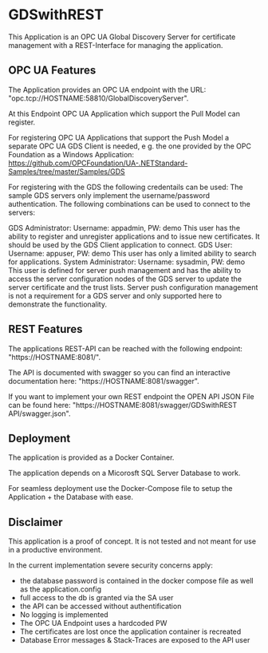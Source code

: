# GDSwithREST

This Application is an OPC UA Global Discovery Server for certificate management with a REST-Interface for managing the application.

## OPC UA Features

The Application provides an OPC UA endpoint with the URL: "opc.tcp://HOSTNAME:58810/GlobalDiscoveryServer".

At this Endpoint OPC UA Application which support the Pull Model can register.

For registering OPC UA Applications that support the Push Model a separate OPC UA GDS Client is needed, e g. the one provided by the OPC Foundation as a Windows Application:
https://github.com/OPCFoundation/UA-.NETStandard-Samples/tree/master/Samples/GDS

For registering with the GDS the following credentails can be used:
The sample GDS servers only implement the username/password authentication. The following combinations can be used to connect to the servers:

GDS Administrator:
Username: appadmin, PW: demo
This user has the ability to register and unregister applications and to issue new certificates. It should be used by the GDS Client application to connect.
GDS User:
Username: appuser, PW: demo
This user has only a limited ability to search for applications.
System Administrator:
Username: sysadmin, PW: demo
This user is defined for server push management and has the ability to access the server configuration nodes of the GDS server to update the server certificate and the trust lists. Server push configuration management is not a requirement for a GDS server and only supported here to demonstrate the functionality.

## REST Features

The applications REST-API can be reached with the following endpoint: "https://HOSTNAME:8081/".

The API is documented with swagger so you can find an interactive documentation here: "https://HOSTNAME:8081/swagger".

If you want to implement your own REST endpoint the OPEN API JSON File can be found here: "https://HOSTNAME:8081/swagger/GDSwithREST API/swagger.json".

## Deployment

The application is provided as a Docker Container.

The application depends on a Micorosft SQL Server Database to work.

For seamless deployment use the Docker-Compose file to setup the Application + the Database with ease.

## Disclaimer

This application is a proof of concept.
It is not tested and not meant for use in a productive environment.

In the current implementation severe security concerns apply:
 - the database password is contained in the docker compose file as well as the application.config
 - full access to the db is granted via the SA user
 - the API can be accessed without authentification
 - No logging is implemented
 - The OPC UA Endpoint uses a hardcoded PW
 - The certificates are lost once the application container is recreated
 - Database Error messages & Stack-Traces are exposed to the API user


